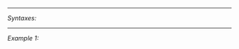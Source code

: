 


---
*Syntaxes:*

<!-- [] call `BIN_fnc_initAcctime` -->

---
*Example 1:*

<!-- 
```sqf
[] call BIN_fnc_initAcctime;
``` -->